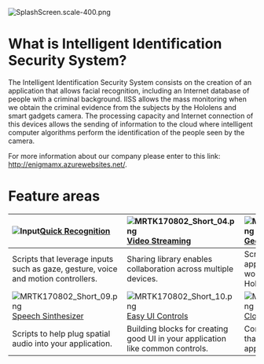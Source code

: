 ![SplashScreen.scale-400.png](.attachments/SplashScreen.scale-400-d42e21ea-ab8a-41b1-af54-e9c16b72e986.png)

# **What is Intelligent Identification Security System?**

The Intelligent Identification Security System consists on the creation of an application that allows facial recognition, including an Internet database of people with a criminal background.
IISS allows the mass monitoring when we obtain the criminal evidence from the subjects by the Hololens and smart gadgets camera. The processing capacity and Internet connection of this devices allows the sending of information to the cloud where intelligent computer algorithms perform the identification of the people seen by the camera.

For more information about our company please enter to this link: http://enigmamx.azurewebsites.net/.

# **Feature areas**
|![Input](External/ReadMeImages/MRTK170802_Short_03.png)[Quick Recognition]()|![MRTK170802_Short_04.png](.attachments/MRTK170802_Short_04-684110a3-1aad-4721-ab62-3e3cd9d25185.png)[Video Streaming]()|![MRTK170802_Short_05.png](.attachments/MRTK170802_Short_05-9fc6ec28-e158-425b-aca8-e1bd69be06a8.png)[Geolocation]()|![MRTK170802_Short_06.png](.attachments/MRTK170802_Short_06-fe1b831c-50b1-48ab-aaf8-3f9fa2cf2320.png)[Speech recognition]()|
| :--------------------- | :----------------- | :------------------ | :------------------------ |
| Scripts that leverage inputs such as gaze, gesture, voice and motion controllers.             | Sharing library enables collaboration across multiple devices.  | Scripts that allow applications to bring the real world into the digital using HoloLens.        | Tailor experiences based on room semantics like couch, wall etc. |
| ![MRTK170802_Short_09.png](.attachments/MRTK170802_Short_09-bc4544a5-65b8-494f-9eeb-0f361b2016cf.png)[Speech Sinthesizer]()|![MRTK170802_Short_10.png](.attachments/MRTK170802_Short_10-fe1dda30-d1e0-4ac1-984f-03af20412096.png)[Easy UI Controls]()|![MRTK170802_Short_11.png](.attachments/MRTK170802_Short_11-b81caea5-c1eb-4721-bf48-5bac38ed96dc.png)[Cloud Storage]()|![MRTK170802_Short_12.png](.attachments/MRTK170802_Short_12-43b85cd2-ef35-4f69-be0f-1de9fad58fef.png)[Stats Control]()|
| Scripts to help plug spatial audio into your application.           | Building blocks for creating good UI in your application like common controls.    | Common helpers and tools that you can leverage in your application.      | Build and deploy automation window for Unity Editor.|
